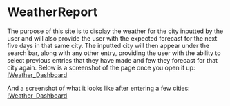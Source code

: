 # WeatherReport
The purpose of this site is to display the weather for the city inputted by the user and will also provide the user with the expected forecast for the next five days in that same city. The inputted city will then appear under the search bar, along with any other entry, providing the user with the ability to select  previous entries that they have made and few they forecast for that city again.
Below is a screenshot of the page once you open it up:
[!Weather_Dashboard](Weather_Dashboard1.jpeg)

And a screenshot of what it looks like after entering a few cities:
[!Weather_Dashboard](Weather_Dashboard.jpeg)

